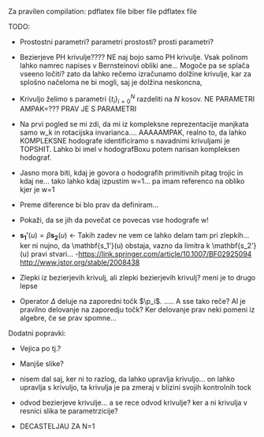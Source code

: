 Za pravilen compilation:
pdflatex file
biber file
pdflatex file

TODO:

- Prostostni parametri? parametri prostosti? prosti parametri?

- Bezierjeve PH krivulje???? NE naj bojo samo PH krivulje. Vsak polinom lahko namrec napises v Bernsteinovi obliki
  ane... Mogoče pa se splača vseeno ločiti? zato da lahko rečemo izračunamo dolžine krivulje, kar za splošno načeloma ne
  bi mogli, saj je dolžina neskoncna,

- Krivuljo želimo s parametri $\{t_i\}_{i=0}^{N}$ razdeliti na $N$ kosov. NE PARAMETRI AMPAK=??? PRAV JE S PARAMETRI

- Na prvi pogled se mi zdi, da mi iz kompleksne reprezentacije manjkata samo w_k in rotacijska invarianca....
  AAAAAMPAK, realno to, da lahko KOMPLEKSNE hodografe identificiramo s navadnimi krivuljami je TOPSHIT.
  Lahko bi imel v hodografBoxu potem narisan kompleksen hodograf.

- Jasno mora biti, kdaj je govora o hodografih primitivnih pitag trojic in kdaj ne...
  tako lahko kdaj izpustim w=1... pa imam referenco na obliko kjer je w=1

- Preme diference bi blo prav da definiram...

- Pokaži, da se jih da povečat ce povecas vse hodografe w!

- $\mathbf{s_1'}(u) =\beta\mathbf{s_2}(u)$ <- Takih zadev ne vem ce lahko delam tam pri zlepkih... ker ni nujno, da
  \mathbf{s_1'}(u) obstaja, vazno da limitra k \mathbf{s_2'}(u) pravi stvari...
  -https://link.springer.com/article/10.1007/BF02925094
  http://www.jstor.org/stable/2008438


- Zlepki iz bezierjevih krivulj, ali zlepki bezierjevih krivulj? meni je to drugo lepse
-  Operator $\Delta$ deluje na zaporedni točk $\p_i$.  ..... A sse tako reče? Al je pravilno delovanje na zaporedju točk? Ker delovanje prav neki pomeni iz algebre, če se prav spomne...

Dodatni popravki:
- Vejica po tj.?
- Manjše slike?
- nisem dal saj, ker ni to razlog, da lahko upravlja krivuljo... on lahko upravlja s krivuljo, ta krivulja je pa zmeraj v blizini svojih kontrolnih tock


- odvod bezierjeve krivulje... a se rece odvod krivulje? ker a ni krivulja v resnici slika te parametrzicije?
- DECASTELJAU ZA N=1